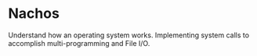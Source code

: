 # Nachos
Understand how an operating system works.
Implementing system calls to accomplish multi-programming and File I/O.
